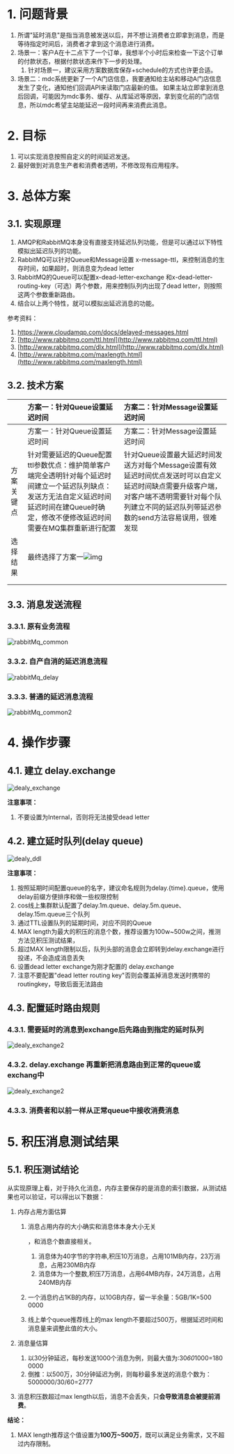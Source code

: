 # 1. 问题背景

1. 所谓"延时消息"是指当消息被发送以后，并不想让消费者立即拿到消息，而是等待指定时间后，消费者才拿到这个消息进行消费。
2. 场景一：客户A在十二点下了一个订单，我想半个小时后来检查一下这个订单的付款状态，根据付款状态来作下一步的处理。
   1. 针对场景一，建议采用方案数据库保存+schedule的方式也许更合适。
3. 场景二：mdc系统更新了一个A门店信息，我要通知给主站和移动A门店信息发生了变化，通知他们回调API来读取门店最新的值。
   如果主站立即拿到消息后回调，可能因为mdc事务、缓存、从库延迟等原因，拿到变化前的门店信息，所以mdc希望主站能延迟一段时间再来消费此消息。

# 2. 目标

1. 可以实现消息按照自定义的时间延迟发送。
2. 最好做到对消息生产者和消费者透明，不修改现有应用程序。

# 3. 总体方案

## 3.1. 实现原理

1. AMQP和RabbitMQ本身没有直接支持延迟队列功能，但是可以通过以下特性模拟出延迟队列的功能。
2. RabbitMQ可以针对Queue和Message设置 x-message-ttl，来控制消息的生存时间，如果超时，则消息变为dead letter
3. RabbitMQ的Queue可以配置x-dead-letter-exchange 和x-dead-letter-routing-key（可选）两个参数，用来控制队列内出现了dead letter，则按照这两个参数重新路由。
4. 结合以上两个特性，就可以模拟出延迟消息的功能。

参考资料：

1. https://www.cloudamqp.com/docs/delayed-messages.html
2. [http://www.rabbitmq.com/ttl.html](http://www.rabbitmq.com/ttl.html)
3. [http://www.rabbitmq.com/dlx.html](http://www.rabbitmq.com/dlx.html)
4. [http://www.rabbitmq.com/maxlength.html](http://www.rabbitmq.com/maxlength.html)

## 3.2. 技术方案

|            | 方案一：针对Queue设置延迟时间                                | 方案二：针对Message设置延迟时间                              |
| :--------- | :----------------------------------------------------------- | :----------------------------------------------------------- |
|            | 方案一：针对Queue设置延迟时间                                | 方案二：针对Message设置延迟时间                              |
| 方案关键点 | 针对需要延迟的Queue配置ttl参数优点：维护简单客户端完全透明针对每个延迟时间建立一个延迟队列缺点：发送方无法自定义延迟时间延迟时间在建Queue时确定，修改不便修改延迟时间需要在MQ集群重新进行配置 | 针对Queue设置最大延迟时间发送方对每个Message设置有效延迟时间优点发送时可以自定义延迟时间缺点需要升级客户端，对客户端不透明需要针对每个队列建立不同的延迟队列带延迟参数的send方法容易误用，很难发现 |
| 选择结果   | 最终选择了方案一![img](https://s3.meituan.net/v1/mss_31d89955789b40b1af40224c1f884be8/citadelweb-files/emoticon/confluence/smile.png) |                                                              |
|            |                                                              |                                                              |
|            |                                                              |                                                              |

## 3.3. 消息发送流程

### 3.3.1. 原有业务流程

![rabbitMq_common](/Users/wenxinliu/devSpace/tech_remember/images/cache/rabbitMq_common.png)

### 3.3.2. 自产自消的延迟消息流程

![rabbitMq_delay](/Users/wenxinliu/devSpace/tech_remember/images/cache/rabbitMq_delay.png)

### 3.3.3. 普通的延迟消息流程

![rabbitMq_common2](/Users/wenxinliu/devSpace/tech_remember/images/cache/rabbitMq_common2.png)

 

# 4. 操作步骤

## 4.1. 建立 delay.exchange

![dealy_exchange](/Users/wenxinliu/devSpace/tech_remember/images/cache/dealy_exchange.png)

**注意事项：**

1. 不要设置为Internal，否则将无法接受dead letter

## 4.2. 建立延时队列(delay queue)

![dealy_ddl](/Users/wenxinliu/devSpace/tech_remember/images/cache/dealy_ddl.png)

**注意事项：**

1. 按照延期时间配置queue的名字，建议命名规则为delay.{time}.queue，使用delay前缀方便排序和做一些权限控制
2. cos线上集群默认配置了delay.1m.queue、delay.5m.queue、delay.15m.queue三个队列
3. 通过TTL设置队列的延期时间，对应不同的Queue
4. MAX length为最大的积压的消息个数，推荐设置为100w~500w之间，推测方法见积压测试结果，
5. 超过MAX length限制以后，队列头部的消息会立即转到delay.exchange进行投递，不会造成消息丢失
6. 设置dead letter exchange为刚才配置的 delay.exchange
7. 注意不要配置"dead letter routing key"否则会覆盖掉消息发送时携带的routingkey，导致后面无法路由

## 4.3. 配置延时路由规则

### 4.3.1. 需要延时的消息到exchange后先路由到指定的延时队列

![dealy_exchange2](/Users/wenxinliu/devSpace/tech_remember/images/cache/dealy_exchange2.png)

### 4.3.2. delay.exchange 再重新把消息路由到正常的queue或exchang中

![dealy_exchange2](/Users/wenxinliu/devSpace/tech_remember/images/cache/dealy_exchange3.png)

### 4.3.3. 消费者和以前一样从正常queue中接收消费消息

# 5. 积压消息测试结果

## 5.1. 积压测试结论

从实现原理上看，对于持久化消息，内存主要保存的是消息的索引数据，从测试结果也可以验证，可以得出以下数据：

1. 内存占用方面估算

   1. 消息占用内存的大小确实和消息体本身大小无关

      ，和消息个数直接相关。

      1. 消息体为40字节的字符串,积压10万消息，占用101MB内存，23万消息，占用230MB内存
      2. 消息体为一个整数,积压7万消息，占用64MB内存，24万消息，占用240MB内存

   2. 一个消息约占1KB的内存，以10GB内存，留一半余量：5GB/1K=500 0000

   3. 线上单个queue推荐线上的max length不要超过500万，根据延迟时间和消息量来调整此值的大小。

2. 消息量估算

   1. 以30分钟延迟，每秒发送1000个消息为例，则最大值为:30*60*1000=180 0000
   2. 倒推：以500万，30分钟延迟为例，则每秒最多发送的消息个数为：5000000/30/60=2777

3. 消息积压数超过max length以后，消息不会丢失，只**会导致消息会被提前消费**。

**结论：**

1. MAX length推荐这个值设置为**100万~500万**，既可以满足业务需求，又不超过内存限制。
